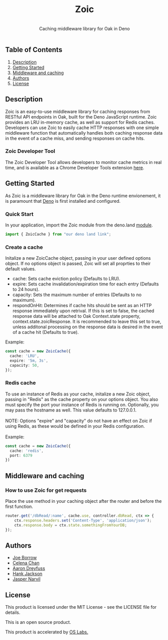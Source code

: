 <h1 align="center">Zoic</h1>

<br>
<div align="center">Caching middleware library for Oak in Deno</div>
<br>


## Table of Contents

1. [Description](#description)
2. [Getting Started](#get-started)
3. [Middleware and caching](#middleware)
4. [Authors](#authors)
5. [License](#license)

## <a name="description"></a>Description

Zoic is an easy-to-use middleware library for caching responses from RESTful API endpoints in Oak, built for the Deno JavaScript runtime. Zoic provides an LRU in-memory cache, as well as support for Redis caches. Developers can use Zoic to easily cache HTTP responses with one simple middleware function that automatically handles both caching response data in the event of a cache miss, and sending responses on cache hits.

### Zoic Developer Tool

The Zoic Developer Tool allows developers to monitor cache metrics in real time, and is available as a Chrome Developer Tools extension [here](https://www.youtube.com/watch?v=dQw4w9WgXcQ).

## <a name="get-started"></a>Getting Started

As Zoic is a middleware library for Oak in the Deno runtime envionement, it is paramount that [Deno](https://deno.land) is first installed and configured.

### Quick Start

In your application, import the Zoic module from the deno.land [module](https://www.youtube.com/watch?v=dQw4w9WgXcQ).

```typescript
import { ZoicCache } from "our deno land link";
```

### Create a cache

Initalize a new ZoicCache object, passing in your user defined options object. If no options object is passed, Zoic will set all proprties to their default values.

- cache: Sets cache eviction policy (Defaults to LRU).
- expire: Sets cache invalidation/expiration time for each entry (Defaults to 24 hours).
- capacity: Sets the maximum number of entries (Defaults to no maximum).
- respondOnHit: Determines if cache hits should be sent as an HTTP response immediately upon retrival. If this is set to false, the cached response data will be attached to Oak Context.state property, context.state.zoicResponse. It is recommended to leave this set to true, unless additonal processing on the response data is desired in the event of a cache hit (Defaults to true).


Example:

```typescript
const cache = new ZoicCache({
  cache: 'LRU',
  expire: '5m, 3s',
  capacity: 50,
});
```

### Redis cache

To use an instance of Redis as your cache, initalize a new Zoic object, passing in "Redis" as the cache property on your options object. You also must specify the port your instance of Redis is running on. Optionally, you may pass the hostname as well. This value defaults to 127.0.0.1.
<br>
<br>
NOTE: Options "expire" and "capacity" do not have an effect on Zoic if using Redis, as these would be defined in your Redis configuration.
<br>
<br>
Example:
```typescript
const cache = new ZoicCache({
  cache: 'redis',
  port: 6379
})
```


## <a name="middleware"></a>Middleware and caching

### How to use Zoic for get requests

Place the use method in your caching object after the router and before the first function.

```typescript
router.get('/dbRead/:name', cache.use, controller.dbRead, ctx => {
    ctx.response.headers.set('Content-Type', 'application/json');
    ctx.response.body = ctx.state.somethingFromYourDB;
});
```

## <a name="authors"></a>Authors

- [Joe Borrow](https://github.com/jmborrow)
- [Celena Chan](https://github.com/celenachan)
- [Aaron Dreyfuss](https://github.com/AaronDreyfuss)
- [Hank Jackson](https://github.com/hankthetank27)
- [Jasper Narvil](https://github.com/jnarvil3)

## <a name="license"></a>License

This product is licensed under the MIT License - see the LICENSE file for details.

This is an open source product.

This product is accelerated by <a href="https://opensourcelabs.io/">OS Labs.</a>